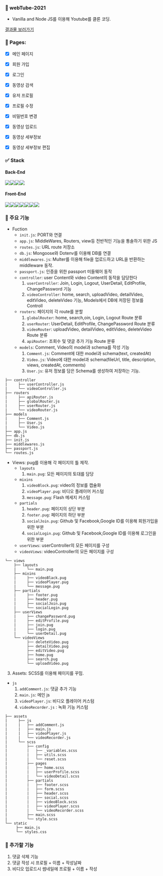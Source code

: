 ### 📖 webTube-2021

- Vanilla and Node JS를 이용해 Youtube를 클론 코딩.


[결과물 보러가기](https://cryptic-sea-36033.herokuapp.com/) 


### 📒 Pages:

- [x] 메인 페이지
- [x] 회원 가입
- [x] 로그인
- [x] 동영상 검색
- [x] 유저 프로필
- [x] 프로필 수정
- [x] 비밀번호 변경
- [x] 동영상 업로드
- [x] 동영상 세부정보
- [x] 동영상 세부정보 편집


### ✅ Stack

#### Back-End 
<img src="https://img.shields.io/badge/Node.js-339933?style=flat-square&logo=Node.js&logoColor=white"/><img src="https://img.shields.io/badge/Express-000000?style=flat-square&logo=Express&logoColor=white"/><img src="https://img.shields.io/badge/Passport-34E27A?style=flat-square&logo=Passport&logoColor=white"/><img src="https://img.shields.io/badge/MongoDB-47A248?style=flat-square&logo=MongoDB&logoColor=white"/>

#### Front-End 
<img src="https://img.shields.io/badge/HTML5-E34F26?style=flat-square&logo=HTML5&logoColor=white"/><img src="https://img.shields.io/badge/CSS3-1572B6?style=flat-square&logo=CSS3&logoColor=white"/><img src="https://img.shields.io/badge/JavaScript-F7DF1E?style=flat-square&logo=JavaScript&logoColor=black"/><img src="https://img.shields.io/badge/Pug-A86454?style=flat-square&logo=Pug&logoColor=white"/><img src="https://img.shields.io/badge/Babel-F9DC3E?style=flat-square&logo=Babel&logoColor=black"/><img src="https://img.shields.io/badge/Sass-CC6699?style=flat-square&logo=Sass&logoColor=white"/><img src="https://img.shields.io/badge/Webpack-8DD6F9?style=flat-square&logo=Webpack&logoColor=Black"/>

### 📕 주요 기능

- Fuction
  - `init.js`: PORT와 연결
  - `app.js`: MiddleWares, Routers, view등 전반적인 기능을 통솔하기 위한 JS
  - `routes.js`: URL route 저장소
  - `db.js`: Mongoose와 Dotenv를 이용해 DB를 연결
  - `middlewares.js`: Multer를 이용해 file을 업로드하고 URL을 반환하는 middleware 동작.
  - `passport.js`: 인증을 위한 passport 미들웨어 동작
  - `controller`: user Content와 video Content의 동작을 담당한다
    1. `userController`: Join, Login, Logout, UserDetail, EditProfile, ChangePassword 기능
    2. `videoController`: home, search, uploadVideo, detailVideo, editVideo, deleteVideo 기능, Models에서 DB에 저장된 정보를 Controll
  - `routers`: 페이지의 각 route를 분할
    1. `globalRouter`: home, search,oin, Login, Logout Route 분류
    2. `userRouter`: UserDetail, EditProfile, ChangePassword Route 분류
    3. `videoRouter`: uploadVideo, detailVideo, editVideo, deleteVideo Route 분류
    4. `apiRouter`: 조회수 및 댓글 추가 기능 Route 분류
  - `models`: Comment, Video의 model과 schema를 작성 기능
    1. `Comment.js`: Comment에 대한 model과 schema(text, createdAt)
    2. `Video.js`: Video에 대한 model과 schema(fileUrl, title, description, views, createdAt, comments)
    3. `User.js`: 유저 정보를 담은 Schema를 생성하여 저장하는 기능.

```
├── controller
|     ├── userController.js
|     └── videoController.js
├── routers
|     ├── apiRouter.js
|     ├── globalRouter.js
|     ├── userRouter.js
|     └── videoRouter.js
├── models
|     ├── Comment.js
|     ├── User.js
|     └── Video.js
├── app.js
├── db.js
├── init.js
├── middlewares.js
├── passport.js
└── routes.js
```

- Views: pug를 이용해 각 페이지의 틀 제작.
  - `layouts`
    1. `main.pug`: 모든 페이지의 토대를 담당
  - `mixins`
    1. `videoBlock.pug`: video의 정보를 캡슐화
    2. `videoPlayer.pug`: 비디오 플레이어 커스텀
    3. `message.pug`: Flash 메세지 커스텀
  - `partials`
    1. `header.pug`: 페이지의 상단 부분
    2. `footer.pug`: 페이지의 하단 부분
    3. `socialJoin.pug`: Github 및 Facebook,Google ID를 이용해 회원가입을 위한 부분
    4. `socialLogin.pug`: Github 및 Facebook,Google ID를 이용해 로그인을 위한 부분
  - `userViews`: userController의 모든 페이지를 구성
  - `videoViews`: videoController의 모든 페이지를 구성

```
└── views
    ├── layouts
    |     └── main.pug
    ├── mixins
    |     ├── videoBlack.pug
    |     ├── videoPlayer.pug
    |     └── message.pug
    ├── partials
    |     ├── footer.pug
    |     ├── header.pug
    |     ├── socialJoin.pug
    |     └── socialLogin.pug
    ├── userViews
    |     ├── changePassword.pug
    |     ├── editProfile.pug
    |     ├── join.pug
    |     ├── login.pug
    |     └── userDetail.pug
    └── videoViews
          ├── deleteVideo.pug
          ├── detailVideo.pug
          ├── editVideo.pug
          ├── home.pug
          ├── search.pug
          └── uploadVideo.pug
```

3. Assets: SCSS를 이용해 페이지를 꾸밈.
  - `js`
    1. `addComment.js`: 댓글 추가 기능
    2. `main.js`: 메인 js
    3. `videoPlayer.js`: 비디오 플레이어 커스텀
    4. `videoRecorder.js` : 녹화 기능 커스텀

```
├── assets
|     ├── js
|     |   ├── addComment.js
|     |   ├── main.js
|     |   ├── videoPlayer.js
|     |   └── videoRecorder.js
|     └── scss
|         ├── config
|         |   ├── _variables.scss
|         |   ├── utils.scss
|         |   └── reset.scss
|         ├── pages
|         |   ├── home.scss
|         |   ├── userProfile.scss
|         |   └── videoDetail.scss
|         ├── partials
|         |   ├── footer.scss
|         |   ├── form.scss
|         |   ├── header.scss
|         |   ├── social.scss
|         |   ├── videoBlock.scss
|         |   ├── videoPlayer.scss
|         |   └── videoRecorder.scss
|         ├── main.scss
|         └── style.scss
└── static
     ├── main.js
     └── styles.css
```

### 📘 추가할 기능
1. 댓글 삭제 기능
2. 댓글 작성 시 프로필 + 이름 + 작성날짜
3. 비디오 업로드시 썸네일에 프로필 + 이름 + 작성 
